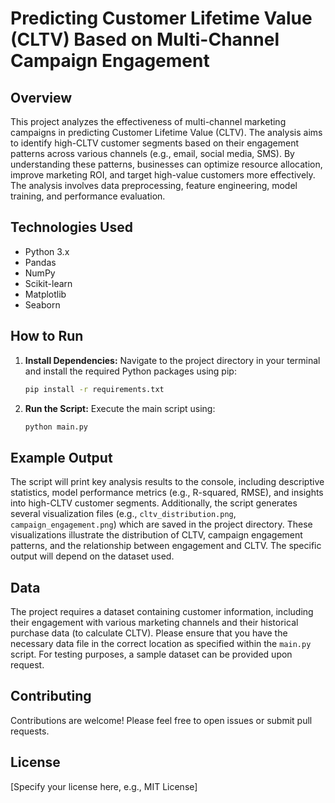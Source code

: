 # Predicting Customer Lifetime Value (CLTV) Based on Multi-Channel Campaign Engagement

## Overview

This project analyzes the effectiveness of multi-channel marketing campaigns in predicting Customer Lifetime Value (CLTV).  The analysis aims to identify high-CLTV customer segments based on their engagement patterns across various channels (e.g., email, social media, SMS).  By understanding these patterns, businesses can optimize resource allocation, improve marketing ROI, and target high-value customers more effectively.  The analysis involves data preprocessing, feature engineering, model training, and performance evaluation.

## Technologies Used

* Python 3.x
* Pandas
* NumPy
* Scikit-learn
* Matplotlib
* Seaborn

## How to Run

1. **Install Dependencies:**  Navigate to the project directory in your terminal and install the required Python packages using pip:

   ```bash
   pip install -r requirements.txt
   ```

2. **Run the Script:** Execute the main script using:

   ```bash
   python main.py
   ```

## Example Output

The script will print key analysis results to the console, including descriptive statistics, model performance metrics (e.g., R-squared, RMSE), and insights into high-CLTV customer segments.  Additionally, the script generates several visualization files (e.g., `cltv_distribution.png`, `campaign_engagement.png`) which are saved in the project directory. These visualizations illustrate the distribution of CLTV, campaign engagement patterns, and the relationship between engagement and CLTV.  The specific output will depend on the dataset used.


## Data

The project requires a dataset containing customer information, including their engagement with various marketing channels and their historical purchase data (to calculate CLTV).  Please ensure that you have the necessary data file in the correct location as specified within the `main.py` script.  For testing purposes, a sample dataset can be provided upon request.

## Contributing

Contributions are welcome! Please feel free to open issues or submit pull requests.


## License

[Specify your license here, e.g., MIT License]